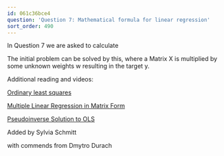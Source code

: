 ```yaml
---
id: 061c36bce4
question: 'Question 7: Mathematical formula for linear regression'
sort_order: 490
---
```


In Question 7 we are asked to calculate

The initial problem  can be solved by this, where a Matrix X is multiplied by some unknown weights w resulting in the target y.

Additional reading and videos:

[Ordinary least squares](https://en.wikipedia.org/wiki/Ordinary_least_squares)

[Multiple Linear Regression in Matrix Form](https://www.youtube.com/watch?v=jZ_Hq-7ifk8)

[Pseudoinverse Solution to OLS](https://en.wikipedia.org/wiki/Ordinary_least_squares)

Added by Sylvia Schmitt

with commends from Dmytro Durach

